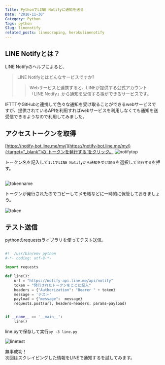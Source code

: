```yaml
---
Title: PythonでLINE Notifyに通知を送る
Date: '2018-11-30'
Category: Python
Tags: python
Slug: linenotify
related_posts: linescraping, herokulinenotify
---
```

## LINE Notifyとは？

LINE Notifyのヘルプによると、  

>LINE Notifyとはどんなサービスですか?
>>Webサービスと連携すると、LINEが提供する公式アカウント「LINE Notify」から通知を受信する事ができるサービスです。

IFTTTやGitHubと連携して色々な通知を受け取ることができるwebサービスですが、提供されているAPIを利用すればwebサービスを利用しなくても通知を送受信できるようなので利用してみました。

## アクセストークンを取得

[https://notify-bot.line.me/my/](https://notify-bot.line.me/my/){:target="_blank"}の`トークンを発行する`をクリック。
![notifytop](../../../images/linenotify.jpg)

トークン名を記入して`1:1でLINE Notifyから通知を受け取る`を選択して`発行する`を押す。<br><br>

![tokenname](../../../images/linenotify2.jpg)

トークンが発行されたのでコピーしてメモ帳などに一時的に保管しておきましょう。<br><br>
![token](../../../images/linetoken.jpg)

## テスト送信

pythonのrequestsライブラリを使ってテスト送信。

```python

#!  /usr/bin/env python
#-*- coding: utf-8-*-

import requests

def line():
    url = "https://notify-api.line.me/api/notify"
    token = "発行されたトークンをここに記入"
    headers = {"Authorization": "Bearer " + token}
    message = 'テスト'
    payload = {"message":  message}
    requests.post(url, headers=headers, params=payload)


if __name__ == '__main__':
    line()

```

line.pyで保存して実行`py -3 line.py`<br>

![linetest](../../../images/linetest.jpg)

無事成功！  
次回はスクレイピングした情報をLINEで通知するを試してみます。